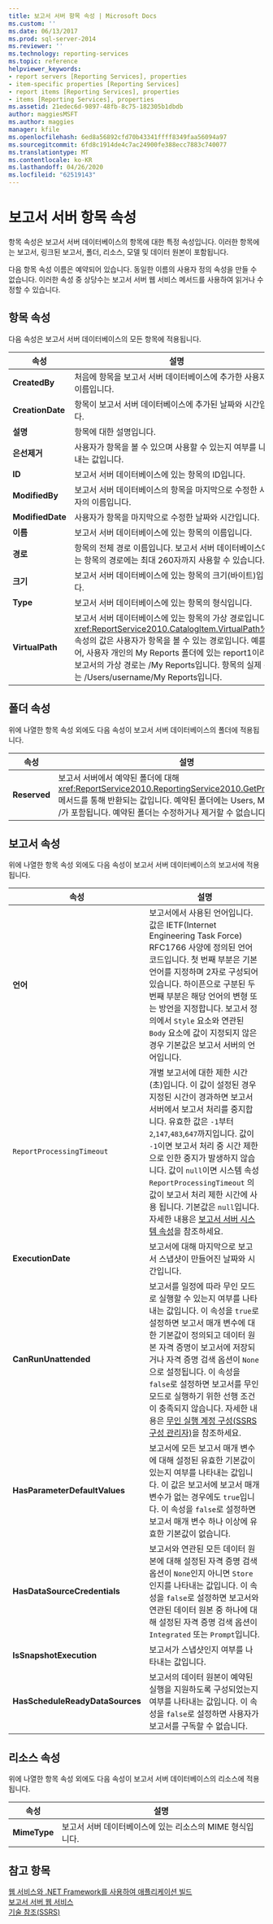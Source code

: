 ```yaml
---
title: 보고서 서버 항목 속성 | Microsoft Docs
ms.custom: ''
ms.date: 06/13/2017
ms.prod: sql-server-2014
ms.reviewer: ''
ms.technology: reporting-services
ms.topic: reference
helpviewer_keywords:
- report servers [Reporting Services], properties
- item-specific properties [Reporting Services]
- report items [Reporting Services], properties
- items [Reporting Services], properties
ms.assetid: 21edec6d-9897-48fb-8c75-182305b1dbdb
author: maggiesMSFT
ms.author: maggies
manager: kfile
ms.openlocfilehash: 6ed8a56892cfd70b43341ffff8349faa56094a97
ms.sourcegitcommit: 6fd8c1914de4c7ac24900fe388ecc7883c740077
ms.translationtype: MT
ms.contentlocale: ko-KR
ms.lasthandoff: 04/26/2020
ms.locfileid: "62519143"
---
```

# <a name="report-server-item-properties"></a>보고서 서버 항목 속성
  항목 속성은 보고서 서버 데이터베이스의 항목에 대한 특정 속성입니다. 이러한 항목에는 보고서, 링크된 보고서, 폴더, 리소스, 모델 및 데이터 원본이 포함됩니다.  
  
 다음 항목 속성 이름은 예약되어 있습니다. 동일한 이름의 사용자 정의 속성을 만들 수 없습니다. 이러한 속성 중 상당수는 보고서 서버 웹 서비스 메서드를 사용하여 읽거나 수정할 수 있습니다.  
  
## <a name="item-properties"></a>항목 속성  
 다음 속성은 보고서 서버 데이터베이스의 모든 항목에 적용됩니다.  
  
|속성|설명|  
|--------------|-----------------|  
|**CreatedBy**|처음에 항목을 보고서 서버 데이터베이스에 추가한 사용자의 이름입니다.|  
|**CreationDate**|항목이 보고서 서버 데이터베이스에 추가된 날짜와 시간입니다.|  
|**설명**|항목에 대한 설명입니다.|  
|**은선제거**|사용자가 항목을 볼 수 있으며 사용할 수 있는지 여부를 나타내는 값입니다.|  
|**ID**|보고서 서버 데이터베이스에 있는 항목의 ID입니다.|  
|**ModifiedBy**|보고서 서버 데이터베이스의 항목을 마지막으로 수정한 사용자의 이름입니다.|  
|**ModifiedDate**|사용자가 항목을 마지막으로 수정한 날짜와 시간입니다.|  
|**이름**|보고서 서버 데이터베이스에 있는 항목의 이름입니다.|  
|**경로**|항목의 전체 경로 이름입니다. 보고서 서버 데이터베이스에 있는 항목의 경로에는 최대 260자까지 사용할 수 있습니다.|  
|**크기**|보고서 서버 데이터베이스에 있는 항목의 크기(바이트)입니다.|  
|**Type**|보고서 서버 데이터베이스에 있는 항목의 형식입니다.|  
|**VirtualPath**|보고서 서버 데이터베이스에 있는 항목의 가상 경로입니다. <xref:ReportService2010.CatalogItem.VirtualPath%2A> 속성의 값은 사용자가 항목을 볼 수 있는 경로입니다. 예를 들어, 사용자 개인의 My Reports 폴더에 있는 report1이라는 보고서의 가상 경로는 /My Reports입니다. 항목의 실제 경로는 /Users/username/My Reports입니다.|  
  
## <a name="folder-properties"></a>폴더 속성  
 위에 나열한 항목 속성 외에도 다음 속성이 보고서 서버 데이터베이스의 폴더에 적용됩니다.  
  
|속성|설명|  
|--------------|-----------------|  
|**Reserved**|보고서 서버에서 예약된 폴더에 대해 <xref:ReportService2010.ReportingService2010.GetProperties%2A> 메서드를 통해 반환되는 값입니다. 예약된 폴더에는 Users, My Reports 및 /가 포함됩니다. 예약된 폴더는 수정하거나 제거할 수 없습니다.|  
  
## <a name="report-properties"></a>보고서 속성  
 위에 나열한 항목 속성 외에도 다음 속성이 보고서 서버 데이터베이스의 보고서에 적용됩니다.  
  
|속성|설명|  
|--------------|-----------------|  
|**언어**|보고서에서 사용된 언어입니다. 값은 IETF(Internet Engineering Task Force) RFC1766 사양에 정의된 언어 코드입니다. 첫 번째 부분은 기본 언어를 지정하며 2자로 구성되어 있습니다. 하이픈으로 구분된 두 번째 부분은 해당 언어의 변형 또는 방언을 지정합니다. 보고서 정의에서 `Style` 요소와 연관된 `Body` 요소에 값이 지정되지 않은 경우 기본값은 보고서 서버의 언어입니다.|  
|`ReportProcessingTimeout`|개별 보고서에 대한 제한 시간(초)입니다. 이 값이 설정된 경우 지정된 시간이 경과하면 보고서 서버에서 보고서 처리를 중지합니다. 유효한 값은 `-1`부터 `2`,`147`,`483`,`647`까지입니다. 값이 `-1`이면 보고서 처리 중 시간 제한으로 인한 중지가 발생하지 않습니다. 값이 `null`이면 시스템 속성 `ReportProcessingTimeout` 의 값이 보고서 처리 제한 시간에 사용 됩니다. 기본값은 `null`입니다. 자세한 내용은 [보고서 서버 시스템 속성](reporting-services-properties-report-server-system-properties.md)을 참조하세요.|  
|**ExecutionDate**|보고서에 대해 마지막으로 보고서 스냅샷이 만들어진 날짜와 시간입니다.|  
|**CanRunUnattended**|보고서를 일정에 따라 무인 모드로 실행할 수 있는지 여부를 나타내는 값입니다. 이 속성을 `true`로 설정하면 보고서 매개 변수에 대한 기본값이 정의되고 데이터 원본 자격 증명이 보고서에 저장되거나 자격 증명 검색 옵션이 `None`으로 설정됩니다. 이 속성을 `false`로 설정하면 보고서를 무인 모드로 실행하기 위한 선행 조건이 충족되지 않습니다. 자세한 내용은 [무인 실행 계정 구성&#40;SSRS 구성 관리자&#41;](../../install-windows/configure-the-unattended-execution-account-ssrs-configuration-manager.md)을 참조하세요.|  
|**HasParameterDefaultValues**|보고서에 모든 보고서 매개 변수에 대해 설정된 유효한 기본값이 있는지 여부를 나타내는 값입니다. 이 값은 보고서에 보고서 매개 변수가 없는 경우에도 `true`입니다. 이 속성을 `false`로 설정하면 보고서 매개 변수 하나 이상에 유효한 기본값이 없습니다.|  
|**HasDataSourceCredentials**|보고서와 연관된 모든 데이터 원본에 대해 설정된 자격 증명 검색 옵션이 `None`인지 아니면 `Store`인지를 나타내는 값입니다. 이 속성을 `false`로 설정하면 보고서와 연관된 데이터 원본 중 하나에 대해 설정된 자격 증명 검색 옵션이 `Integrated` 또는 `Prompt`입니다.|  
|**IsSnapshotExecution**|보고서가 스냅샷인지 여부를 나타내는 값입니다.|  
|**HasScheduleReadyDataSources**|보고서의 데이터 원본이 예약된 실행을 지원하도록 구성되었는지 여부를 나타내는 값입니다. 이 속성을 `false`로 설정하면 사용자가 보고서를 구독할 수 없습니다.|  
  
## <a name="resource-properties"></a>리소스 속성  
 위에 나열한 항목 속성 외에도 다음 속성이 보고서 서버 데이터베이스의 리소스에 적용됩니다.  
  
|속성|설명|  
|--------------|-----------------|  
|**MimeType**|보고서 서버 데이터베이스에 있는 리소스의 MIME 형식입니다.|  
  
## <a name="see-also"></a>참고 항목  
 [웹 서비스와 .NET Framework를 사용하여 애플리케이션 빌드](building-applications-using-the-web-service-and-the-net-framework.md)   
 [보고서 서버 웹 서비스](../report-server-web-service.md)   
 [기술 참조&#40;SSRS&#41;](../../technical-reference-ssrs.md)  
  
  
